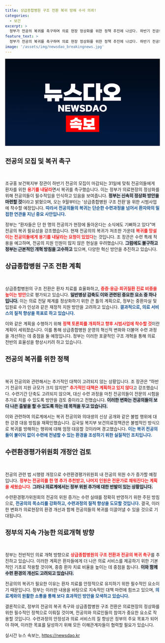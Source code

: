 ```yaml
---
title: 상급종합병원 구조 전환 복귀 방해 수사 의뢰!
categories:
  - 보건
excerpt: >
  정부가 전공의 복귀를 촉구하며 의료 현장 정상화를 위한 정책 추진에 나섰다. 하반기 전공의 모집 마감이 다가오고, 복귀를 위한 근본적 개혁과 지원이 예고되면서 변화의 물결이 일고 있다. 전공의들의 용기가 필요한 때!
feature_text: >
  정부가 전공의 복귀를 촉구하며 의료 현장 정상화를 위한 정책 추진에 나섰다. 하반기 전공의 모집 마감이 다가오고, 복귀를 위한 근본적 개혁과 지원이 예고되면서 변화의 물결이 일고 있다. 전공의들의 용기가 필요한 때!
image: '/assets/img/newsdao_breakingnews.jpg'
---
```


<p><img src="/assets/img/newsdao_breakingnews.jpg" alt="flaretime 속보" /></p>

<h2 data-ke-size="size26">전공의 모집 및 복귀 촉구</h2>

<p data-ke-size="size16">&nbsp;</p>

<p>조규홍 보건복지부 장관이 하반기 전공의 모집이 마감되는 31일에 맞춰 전공의들에게 환자를 위한 <b><span style="color: #ee2323;">용기를 내달라</span></b>면서 복귀를 촉구했습니다. 이는 정부가 의료현장의 정상화를 위해 전공의들이 필수적임을 인식하고 있음을 보여줍니다. <b><span style="background-color: #21538527;">정부는 신속히 정상화 방안을 마련할 것</span></b>이라고 밝혔으며, 오는 9월부터는 '상급종합병원 구조 전환'을 위한 시범사업에 착수할 예정입니다. <b><span style="color: #1a5490;">따라서 전공의들의 복귀는 단순한 수련과정을 넘어서 환자와의 밀접한 연관을 지닌 중요 사안입니다.</span></b></p>

<p>정부는 “환자들은 단 한 명의 전공의가 현장에 돌아온다는 소식에도 기뻐하고 있다”며 전공의 복귀 필요성을 강조했습니다. 현재 전공의의 복귀가 저조한 가운데 <b><span style="color: #ee2323;">복귀를 망설이는 전공의들에게 용기를 내달라는 요청이 있었다</span></b>는 것입니다. 조 장관은 수련 특례 적용을 예고하며, 전공의 지원 인원이 많지 않은 현실을 우려했습니다. <b><span style="background-color: #21538527;">그럼에도 불구하고 정부는 근본적인 개혁 방침을 고수하고</span></b> 있으며, 다양한 혁신 방안을 추진하고 있습니다.</p>

<h2 data-ke-size="size26">상급종합병원 구조 전환 계획</h2>

<p data-ke-size="size16">&nbsp;</p>

<p>상급종합병원의 구조 전환은 환자 치료를 효율화하고, <b><span style="color: #ee2323;">중증·응급·희귀질환 진료 비중을 높이는 방안</span></b>으로 평가되고 있습니다. <b><span style="background-color: #21538527;">일반병상 감축도 이와 관련된 중요한 요소 중 하나입니다.</span></b> 이는 의료 전달 체계를 정상화하기 위한 큰 틀의 계획으로, 정부는 중환자실 및 입원료 수가 인상과 같은 재정적 지원 방안을 고려하고 있습니다. <b><span style="color: #1a5490;">결과적으로, 의료 서비스의 질적 향상을 목표로 하고 있습니다.</span></b></p>

<p>이와 같은 계획을 수행하기 위해 <b><span style="color: #ee2323;">정책 토론회를 개최하고 향후 시범사업에 착수할 것</span></b>이란 계획이 세워졌습니다. 이를 통해 상급종합병원 운영의 혁신적 변화와 더불어 수련 과정을 개선하는 데 중점을 둘 예정입니다. 정부는 이러한 포괄적인 구조 개혁을 통해 의료 전반의 효율성을 향상시키려 하고 있습니다.</p>

<h2 data-ke-size="size26">전공의 복귀를 위한 정책</h2>

<p data-ke-size="size16">&nbsp;</p>

<p>복귀 전공의와 관련해서는 추가적인 대책이 고려되지 않는 상황입니다. 조 장관은 “하반기 전공의 지원 규모가 크지 않지만” <b><span style="color: #ee2323;">추가적인 대책은 계획하고 있지 않다</span></b>고 강조했습니다. 수련기간 단축도 고려되지 않으며, 대신 수련 과정을 마친 전공의들이 전문의 시험을 추가로 치를 수 있도록 방안을 검토 중이라고 전했습니다. <b><span style="background-color: #21538527;">이러한 변화는 전공의들이 보다 나은 출발을 할 수 있도록 하는 데 목적을 두고 있습니다.</span></b></p>

<p>이와 관련하여 의료계에서는 복귀 전공의와 의대생의 신상 공개와 같은 불법 행위에 대한 강경 대응 방침을 재확인했습니다. 김국일 복지부 보건의료정책관은 불법적인 방식으로 복귀를 방해하는 행위에 대해 엄정 대응할 것이라며 경고했습니다. <b><span style="color: #1a5490;">이는 복귀 전공의들이 불이익 없이 수련에 전념할 수 있는 환경을 조성하기 위한 실질적인 조치입니다.</span></b></p>

<h2 data-ke-size="size26">수련환경평가위원회 개정안 검토</h2>

<p data-ke-size="size16">&nbsp;</p>

<p>전공의 관련 법 시행령 개정으로 수련환경평가위원회 내 전공의 위원 수가 증가할 예정입니다. <b><span style="color: #ee2323;">정부는 전공의를 한 명 추가 추천받고, 나머지 인원은 전문가로 채워진다는 계획을 세웠습니다.</span></b> <b><span style="background-color: #21538527;">그러나 의료계에서는 정부 위원 추가에 대한 반발이 있는 상황입니다.</span></b></p>

<p>수련환경평가위원회의 전공의 위원 증가는 수련 실태를 정확히 반영하기 위한 주된 방침으로, <b><span style="color: #1a5490;">전공의의 목소리를 강화하고, 수련과정의 질적 향상을 도모할 것입니다.</span></b> 결국, 이러한 변화가 의료현장의 환경 개선과 함께 전공의들의 복귀를 이끌어낼 수 있을 것으로 기대됩니다.</p>

<h2 data-ke-size="size26">정부의 지속 가능한 의료개혁 방향</h2>

<p data-ke-size="size16">&nbsp;</p>

<p>정부는 전반적인 의료 개혁 방향으로 <b><span style="color: #ee2323;">상급종합병원의 구조 전환과 전공의 복귀 촉구</span></b>를 추진하고 있습니다. 이러한 계획은 환자들에게 더 나은 의료 서비스를 제공하기 위한 기본적인 기초로 작용할 것이며, 중증 환자 치료 비율을 높이는 데 중점을 둡니다. <b><span style="background-color: #21538527;">이와 함께 수련 환경의 개선도 고려되고 있습니다.</span></b></p>

<p>전공의의 복귀가 필요한 이유는 환자 치료를 안정적으로 유지하기 위한 필수적인 요소이기 때문입니다. 정부는 이러한 내용을 바탕으로 지속적인 대책 마련에 힘쓰고 있으며, <b><span style="color: #1a5490;">의료계와의 원활한 소통을 통해 보다 효과적인 방안을 모색하고 있습니다.</span></b></p>

<p>결론적으로, 정부의 전공의 복귀 촉구와 상급종합병원 구조 전환은 의료현장의 정상화를 위한 필수적인 정책으로 이뤄질 것이며, 전공의와 의료인들의 참여가 중요한 요소로 작용할 것입니다. 수련과정의 안정성과 의료 서비스의 질 향상은 정부의 주요 목표가 되어야 하며, 이러한 목표를 달성하기 위해 모든 이해관계자들이 협력할 필요가 있습니다.</p>
실시간 뉴스 속보는, <a href="https://newsdao.kr" rel="dofollow">https://newsdao.kr</a>


